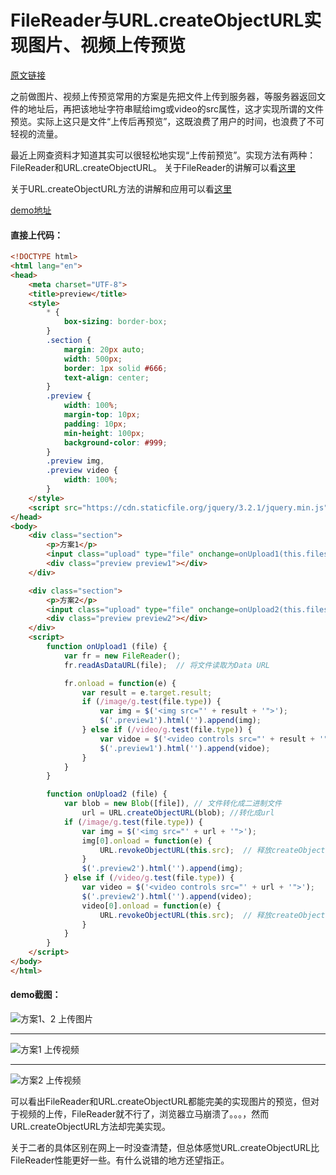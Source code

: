 # FileReader与URL.createObjectURL实现图片、视频上传预览

[原文链接](https://denzel.netlify.com/js/upload_using_filereader_createobjecturl.html)

之前做图片、视频上传预览常用的方案是先把文件上传到服务器，等服务器返回文件的地址后，再把该地址字符串赋给img或video的src属性，这才实现所谓的文件预览。实际上这只是文件“上传后再预览”，这既浪费了用户的时间，也浪费了不可轻视的流量。

最近上网查资料才知道其实可以很轻松地实现“上传前预览”。实现方法有两种：FileReader和URL.createObjectURL。
关于FileReader的讲解可以看[这里](https://developer.mozilla.org/zh-CN/docs/Web/API/FileReader)

关于URL.createObjectURL方法的讲解和应用可以看[这里](https://developer.mozilla.org/en-US/docs/Using_files_from_web_applications#Example.3A_Using_object_URLs_to_display_images)

[demo地址](https://xiaotianxia.github.io/demos-2017/%E4%B8%8A%E4%BC%A0%E9%A2%84%E8%A7%88-%E4%B8%A4%E7%A7%8D%E6%96%B9%E6%A1%88/test.html)
#### 直接上代码：

```html
<!DOCTYPE html>
<html lang="en">
<head>
    <meta charset="UTF-8">
    <title>preview</title>
    <style>
        * {
            box-sizing: border-box;
        }
        .section {
            margin: 20px auto;
            width: 500px;
            border: 1px solid #666;
            text-align: center;
        }
        .preview {
            width: 100%;
            margin-top: 10px;
            padding: 10px;
            min-height: 100px;
            background-color: #999;
        }
        .preview img,
        .preview video {
            width: 100%;
        }
    </style>
    <script src="https://cdn.staticfile.org/jquery/3.2.1/jquery.min.js" type="text/javascript"></script>
</head>
<body>
    <div class="section">
        <p>方案1</p>
        <input class="upload" type="file" onchange=onUpload1(this.files[0])>
        <div class="preview preview1"></div>
    </div>

    <div class="section">
        <p>方案2</p>
        <input class="upload" type="file" onchange=onUpload2(this.files[0])>
        <div class="preview preview2"></div>
    </div>
    <script>
        function onUpload1 (file) {
            var fr = new FileReader();
            fr.readAsDataURL(file);  // 将文件读取为Data URL

            fr.onload = function(e) {
                var result = e.target.result;
                if (/image/g.test(file.type)) {
                    var img = $('<img src="' + result + '">');
                    $('.preview1').html('').append(img);
                } else if (/video/g.test(file.type)) {
                    var vidoe = $('<video controls src="' + result + '">');
                    $('.preview1').html('').append(vidoe);
                }
            }
        }

        function onUpload2 (file) {
            var blob = new Blob([file]), // 文件转化成二进制文件
                url = URL.createObjectURL(blob); //转化成url
            if (/image/g.test(file.type)) {
                var img = $('<img src="' + url + '">');
                img[0].onload = function(e) {
                    URL.revokeObjectURL(this.src);  // 释放createObjectURL创建的对象
                }
                $('.preview2').html('').append(img);
            } else if (/video/g.test(file.type)) {
                var video = $('<video controls src="' + url + '">');
                $('.preview2').html('').append(video);
                video[0].onload = function(e) {
                    URL.revokeObjectURL(this.src);  // 释放createObjectURL创建的对象
                }
            }
        }
    </script>
</body>
</html>
```
#### demo截图：
![方案1、2 上传图片](https://user-gold-cdn.xitu.io/2017/10/31/859831cc976efa49662af63e457d5f15)
<hr>

![方案1 上传视频](https://user-gold-cdn.xitu.io/2017/10/31/ab8defb7ab25f4f8a31d52ce7df85369)
<hr>

![方案2 上传视频](https://user-gold-cdn.xitu.io/2017/10/31/1369cacb3d77541ec913ca7d6906041a)


可以看出FileReader和URL.createObjectURL都能完美的实现图片的预览，但对于视频的上传，FileReader就不行了，浏览器立马崩溃了。。。，然而URL.createObjectURL方法却完美实现。

关于二者的具体区别在网上一时没查清楚，但总体感觉URL.createObjectURL比FileReader性能更好一些。有什么说错的地方还望指正。
